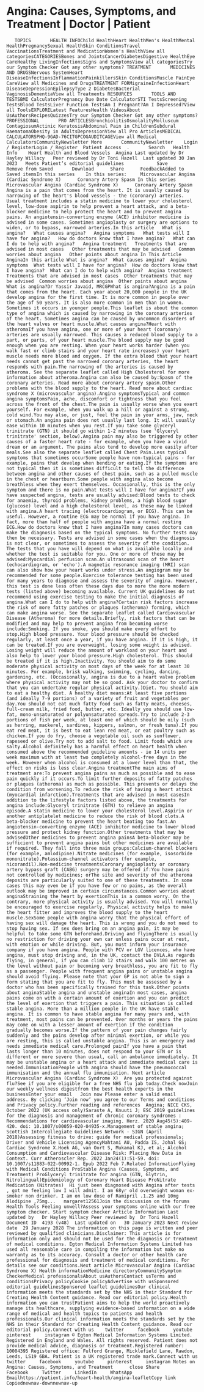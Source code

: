 # Angina: Causes, Symptoms, and Treatment | Doctor | Patient

       TOPICS       HEALTH INFOChild HealthHeart HealthMen's HealthMental HealthPregnancySexual HealthSkin ConditionsTravel VaccinationsTreatment and MedicationWomen's HealthView all categoriesCATEGORIESBones and JointsCancerDiabetesDigestive HealthEye CareHealthy LivingInfectionsSigns and SymptomsView all categoriesTry our Symptom Checker Got any other symptoms? TREATMENT       MEDICINES AND DRUGSNervous SystemHeart DiseaseInfectionsInflammationPainkillersSkin ConditionsMuscle PainEye CareView all Medicines and DrugsTREATMENT FORMigraineInfectionHeart DiseaseDepressionEpilepsyType 2 DiabetesBacterial VaginosisDementiaView all Treatments RESOURCES       TOOLS AND TESTSBMI CalculatorPregnancy Due Date CalculatorSTI TestsScreening TestsBlood TestsLiver Function TestsAm I Pregnant?Am I Depressed?View all ToolsEXPLORELatest FeaturesHealth VideosAbout UsAuthorsRecipesQuizzesTry our Symptom Checker Got any other symptoms? PROFESSIONAL       PRO ARTICLESBronchiolitisOsmolalityMolluscum ContagiosumActinic KeratosisAbdominal Pain in ChildrenSubdural HaematomaObesity in AdultsDepressionView all Pro ArticlesMEDICAL CALCULATORSPHQ-9GAD-76CITGPCOGAUDITCAGEView all Medical CalculatorsCommunityNewsletter More       CommunityNewsletter    Login / RegisterLogin / Register  Patient Access  .       Search   Health Info    Heart Health and Blood Vessels  Angina Last updated by Dr Hayley Willacy   Peer reviewed by Dr Toni Hazell  Last updated 30 Jan 2023   Meets Patient’s editorial guidelines            Save       Remove from Saved       Download      Share      FeedbackAdded to  Saved itemsIn this series    In this series:     Microvascular Angina (Cardiac Syndrome X)      Coronary Artery Spasm In this series     Microvascular Angina (Cardiac Syndrome X)      Coronary Artery Spasm Angina is a pain that comes from the heart. It is usually caused by narrowing of the heart's blood vessels - the (coronary) arteries. Usual treatment includes a statin medicine to lower your cholesterol level, low-dose aspirin to help prevent a heart attack, and a beta-blocker medicine to help protect the heart and to prevent angina pains. An angiotensin-converting enzyme (ACE) inhibitor medicine is advised in some cases. Sometimes angioplasty or surgery are options to widen, or to bypass, narrowed arteries.In this article   What is angina?   What causes angina?   Angina symptoms   What tests will I have for angina?   How do doctors know that I have angina?   What can I do to help with angina?   Angina treatment   Treatments that are advised in most cases   Other treatments that may be advised   Common worries about angina   Other points about angina In This Article     AnginaIn this article What is angina?  What causes angina?  Angina symptoms  What tests will I have for angina?  How do doctors know that I have angina?  What can I do to help with angina?  Angina treatment  Treatments that are advised in most cases  Other treatments that may be advised  Common worries about angina  Other points about angina What is angina?Dr Yassir Javaid, MRCGPWhat is angina?Angina is a pain that comes from the heart. Each year about 20,000 people in the UK develop angina for the first time. It is more common in people over the age of 50 years. It is also more common in men than in women. Sometimes it occurs in younger people.This leaflet is about the common type of angina which is caused by narrowing in the coronary arteries of the heart. Sometimes angina can be caused by uncommon disorders of the heart valves or heart muscle.What causes angina?Heart with atheromaIf you have angina, one or more of your heart (coronary) arteries are usually narrowed. This causes a reduced blood supply to a part, or parts, of your heart muscle.The blood supply may be good enough when you are resting. When your heart works harder (when you walk fast or climb stairs and your heart rate increases) your heart muscle needs more blood and oxygen. If the extra blood that your heart needs cannot get past the narrowed coronary arteries, the heart responds with pain.The narrowing of the arteries is caused by atheroma. See the separate leaflet called High Cholesterol for more information about atheroma.Angina can also be caused by:Spasm of the coronary arteries. Read more about coronary artery spasm.Other problems with the blood supply to the heart. Read more about cardiac syndrome X (microvascular angina).Angina symptomsTypical and common angina symptomsPain, ache, discomfort or tightness that you feel across the front of the chest.The pain is usually worse when you exert yourself. For example, when you walk up a hill or against a strong, cold wind.You may also, or just, feel the pain in your arms, jaw, neck or stomach.An angina pain does not usually last long. It will usually ease within 10 minutes when you rest.If you take some glyceryl trinitrate (GTN) it should go within 1-2 minutes (see 'Glyceryl trinitrate' section, below).Angina pain may also be triggered by other causes of a faster heart rate - for example, when you have a vivid dream or an argument. The pains also tend to develop more easily after meals.See also the separate leaflet called Chest Pain.Less typical symptoms that sometimes occurSome people have non-typical pains - for example, pains that develop when bending or eating.If the symptoms are not typical then it is sometimes difficult to tell the difference between angina and other causes of chest pain, such as a pulled muscle in the chest or heartburn.Some people with angina also become breathless when they exert themselves. Occasionally, this is the only symptom and there is no pain.What tests will I have for angina?If you have suspected angina, tests are usually advised:Blood tests to check for anaemia, thyroid problems, kidney problems, a high blood sugar (glucose) level and a high cholesterol level, as these may be linked with angina.A heart tracing (electrocardiogram, or ECG). This can be useful. However, a routine ECG may be normal if you have angina. In fact, more than half of people with angina have a normal resting ECG.How do doctors know that I have angina?In many cases doctors can make the diagnosis based on the typical symptoms. No further tests may then be necessary. Tests are advised in some cases when the diagnosis is not clear, or sometimes to assess the severity of the condition. The tests that you have will depend on what is available locally and whether the test is suitable for you. One or more of these may be advised:Myocardial perfusion scan.An ultrasound scan of the heart (echocardiogram, or 'echo').A magnetic resonance imaging (MRI) scan can also show how your heart works under stress.An angiogram may be recommended for some people.Exercise tolerance testing has been used for many years to diagnose and assess the severity of angina. However, this test is done less often these days due to more the more modern tests (listed above) becoming available. Current UK guidelines do not recommend using exercise testing to make the initial diagnosis of angina.What can I do to help with angina?Certain risk factors increase the risk of more fatty patches or plaques (atheroma) forming, which can make angina worse. See the separate leaflet called Cardiovascular Disease (Atheroma) for more details.Briefly, risk factors that can be modified and may help to prevent angina from becoming worse include:Smoking. If you smoke, you should make every effort to stop.High blood pressure. Your blood pressure should be checked regularly, at least once a year, if you have angina. If it is high, it can be treated.If you are overweight, losing some weight is advised. Losing weight will reduce the amount of workload on your heart and also help to lower your blood pressure.High cholesterol. This should be treated if it is high.Inactivity. You should aim to do some moderate physical activity on most days of the week for at least 30 minutes. For example, brisk walking, swimming, cycling, dancing, gardening, etc. (Occasionally, angina is due to a heart valve problem where physical activity may not be so good. Ask your doctor to confirm that you can undertake regular physical activity.)Diet. You should aim to eat a healthy diet. A healthy diet means:At least five portions (and ideally 7-9 portions) of a variety of fruit and vegetables per day.You should not eat much fatty food such as fatty meats, cheeses, full-cream milk, fried food, butter, etc. Ideally you should use low-fat, mono-unsaturated or polyunsaturated spreads.Try to include 2-3 portions of fish per week, at least one of which should be oily (such as herring, mackerel, sardines, kippers, salmon, or fresh tuna).If you eat red meat, it is best to eat lean red meat, or eat poultry such as chicken.If you do fry, choose a vegetable oil such as sunflower, rapeseed or olive.Try not to add salt to food. Limit foods which are salty.Alcohol definitely has a harmful effect on heart health when consumed above the recommended guideline amounts - ie 14 units per week maximum with at least two completely alcohol-free days in the week. However when alcohol is consumed at a lower level than that, the effect on risks is less clear.Angina treatmentThe main aims of treatment are:To prevent angina pains as much as possible and to ease pain quickly if it occurs.To limit further deposits of fatty patches or plaques (atheroma) as much as possible. This prevents or delays the condition from worsening.To reduce the risk of having a heart attack (myocardial infarction).Treatments that are advised in most casesIn addition to the lifestyle factors listed above, the treatments for angina include:Glyceryl trinitrate (GTN) to relieve an angina episode.A statin medicine to lower your cholesterol level.Aspirin or another antiplatelet medicine to reduce the risk of blood clots.A beta-blocker medicine to prevent the heart beating too fast.An angiotensin-converting enzyme (ACE) inhibitor medicine to lower blood pressure and protect kidney function.Other treatments that may be advisedOther medicines to prevent angina painsA beta-blocker may be sufficient to prevent angina pains but other medicines are available if required. They fall into three main groups:Calcium-channel blockers (for example, amlodipine).Nitrate medicines (for example, isosorbide mononitrate).Potassium-channel activators (for example, nicorandil).Non-medicine treatmentsCoronary angioplasty or coronary artery bypass graft (CABG) surgery may be offered if:You have pains not controlled by medicines; orThe site and severity of the atheroma deposits are particularly suited to one of these treatments. In some cases this may even be if you have few or no pains, as the overall outlook may be improved in certain circumstances.Common worries about anginaStraining the heart by exertionThis is a common worry. On the contrary, more physical activity is usually advised. You will normally be encouraged to exercise regularly. Physical activity helps to make the heart fitter and improves the blood supply to the heart muscle.SexSome people with angina worry that the physical effort of having sex will damage the heart. This is wrong and you do not need to stop having sex. If sex does bring on an angina pain, it may be helpful to take some GTN beforehand.Driving and flyingThere is usually no restriction for driving your own car unless pains occur at rest, with emotion or while driving. But, you must inform your insurance company if you have angina. People with PCV or LGV licences, who have angina, must stop driving and, in the UK, contact the DVLA.As regards flying, in general, if you can climb 12 stairs and walk 100 metres on the level without pain or becoming very breathless, you are fit to fly as a passenger. People with frequent angina pains or unstable angina should avoid flying. Please note that your GP is not able to sign a form stating that you are fit to fly. This must be assessed by a doctor who has been specifically trained for this task.Other points about anginaStable angina and unstable anginaIn most cases, angina pains come on with a certain amount of exertion and you can predict the level of exertion that triggers a pain. This situation is called stable angina. More than a million people in the UK have stable angina. It is common to have stable angina for many years and, with treatment, most pains can be prevented. Over months or years the pains may come on with a lesser amount of exertion if the condition gradually becomes worse.If the pattern of your pain changes fairly suddenly and the pains develop after minimal exertion, or while you are resting, this is called unstable angina. This is an emergency and needs immediate medical care.Prolonged painIf you have a pain that lasts longer than 10 minutes, does not respond to your GTN or is different or more severe than usual, call an ambulance immediately. It may be unstable angina or a heart attack and immediate medical care is needed.ImmunisationPeople with angina should have the pneumococcal immunisation and the annual flu immunisation. Next article  Microvascular Angina (Cardiac Syndrome X)  Are you protected against flu?See if you are eligible for a free NHS flu jab today.Check nowJoin our weekly wellness digestfrom the best health experts in the businessEnter your email   Join now Please enter a valid email address. By clicking ‘Join now’ you agree to our Terms and conditions and Privacy policy.Further reading and references  Angina; NICE CKS, October 2022 (UK access only)Saraste A, Knuuti J; ESC 2019 guidelines for the diagnosis and management of chronic coronary syndromes : Recommendations for cardiovascular imaging. Herz. 2020 Aug45(5):409-420. doi: 10.1007/s00059-020-04935-x.Management of stable angina; Scottish Intercollegiate Guidelines Network - SIGN (April 2018)Assessing fitness to drive: guide for medical professionals; Driver and Vehicle Licensing AgencyMahtani AU, Padda IS, Johal GS; Cardiac Syndrome X.Hoek AG, van Oort S, Mukamal KJ, et al; Alcohol Consumption and Cardiovascular Disease Risk: Placing New Data in Context. Curr Atheroscler Rep. 2022 Jan24(1):51-59. doi: 10.1007/s11883-022-00992-1. Epub 2022 Feb 7.Related InformationFlying with Medical Conditions ProStable Angina (Causes, Symptoms, and Treatment) ProGlyceryl trinitrate for angina (GTN, Glytrin, Nitrolingual)Epidemiology of Coronary Heart Disease ProNitrate Medication (Nitrates)  Hi just been diagnosed with Angina after tests , got me feeling low I will admit. I am 68yr old overweight woman ex-smoker non drinker. I am on low dose of Ramipril .1.25 and 10mg Alodipine ,75mg...   margaret12561Join the discussion on the forums Health Tools Feeling unwell?Assess your symptoms online with our free symptom checker. Start symptom checker Article Information Last updated by   Dr Hayley Willacy Peer reviewed by  Dr Toni Hazell Document ID  4193 (v48)  Last updated on   30 January 2023 Next review date  29 January 2028 The information on this page is written and peer reviewed by qualified clinicians.Disclaimer: This article is for information only and should not be used for the diagnosis or treatment of medical conditions. Egton Medical Information Systems Limited has used all reasonable care in compiling the information but make no warranty as to its accuracy. Consult a doctor or other health care professional for diagnosis and treatment of medical conditions. For details see our conditions.Next article Microvascular Angina (Cardiac Syndrome X) Health informationMedicine directoryCommunitySymptom CheckerMedical professionalsAbout usAuthorsContact usTerms and conditionsPrivacy policyCookie policyAdvertise with usSponsored editorial guidelinesSponsored leaflet guidelinesOur clinical information meets the standards set by the NHS in their Standard for Creating Health Content guidance. Read our editorial policy.Health information you can trustPatient aims to help the world proactively manage its healthcare, supplying evidence-based information on a wide range of medical and health topics to patients and health professionals.Our clinical information meets the standards set by the NHS in their Standard for Creating Health Content guidance. Read our editorial policy.Connect with us    twitter     facebook     youtube     pinterest     instagram © Egton Medical Information Systems Limited. Registered in England and Wales. All rights reserved. Patient does not provide medical advice, diagnosis or treatment.Registered number: 10004395 Registered office: Fulford Grange, Micklefield Lane, Rawdon, Leeds, LS19 6BA. Patient is a UK registered trade mark.Connect with us    twitter     facebook     youtube     pinterest     instagram Notes on Angina: Causes, Symptoms, and Treatment      close Share          Facebook     Twitter     LinkedIn     WhatsApp     Emailhttps://patient.info/heart-health/angina-leafletCopy link Copiednewnav-downnewnav-up


